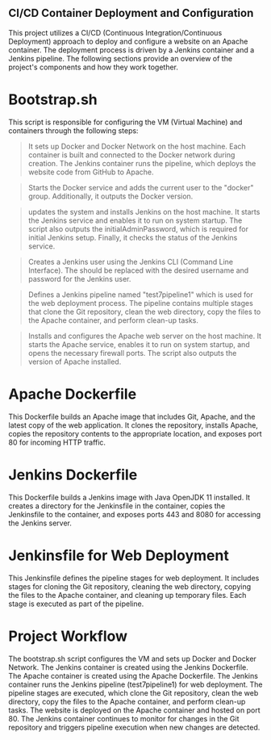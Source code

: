 ## CI/CD Container Deployment and Configuration
This project utilizes a CI/CD (Continuous Integration/Continuous Deployment) approach to deploy and configure a website on an Apache container. The deployment process is driven by a Jenkins container and a Jenkins pipeline. The following sections provide an overview of the project's components and how they work together.

# Bootstrap.sh
This script is responsible for configuring the VM (Virtual Machine) and containers through the following steps:
> It sets up Docker and Docker Network on the host machine. Each container is built and connected to the Docker network during creation. The Jenkins container runs the pipeline, which deploys the website code from GitHub to Apache. 

> Starts the Docker service and adds the current user to the "docker" group. Additionally, it outputs the Docker version.

> updates the system and installs Jenkins on the host machine. It starts the Jenkins service and enables it to run on system startup. The script also outputs the initialAdminPassword, which is required for initial Jenkins setup. Finally, it checks the status of the Jenkins service.

> Creates a Jenkins user using the Jenkins CLI (Command Line Interface). The should be replaced with the desired username and password for the Jenkins user.

> Defines a Jenkins pipeline named "test7pipeline1" which is used for the web deployment process. The pipeline contains multiple stages that clone the Git repository, clean the web directory, copy the files to the Apache container, and perform clean-up tasks.

> Installs and configures the Apache web server on the host machine. It starts the Apache service, enables it to run on system startup, and opens the necessary firewall ports. The script also outputs the version of Apache installed.


# Apache Dockerfile
This Dockerfile builds an Apache image that includes Git, Apache, and the latest copy of the web application. It clones the repository, installs Apache, copies the repository contents to the appropriate location, and exposes port 80 for incoming HTTP traffic.

# Jenkins Dockerfile
This Dockerfile builds a Jenkins image with Java OpenJDK 11 installed. It creates a directory for the Jenkinsfile in the container, copies the Jenkinsfile to the container, and exposes ports 443 and 8080 for accessing the Jenkins server.

# Jenkinsfile for Web Deployment
This Jenkinsfile defines the pipeline stages for web deployment. It includes stages for cloning the Git repository, cleaning the web directory, copying the files to the Apache container, and cleaning up temporary files. Each stage is executed as part of the pipeline.

# Project Workflow
The bootstrap.sh script configures the VM and sets up Docker and Docker Network.
The Jenkins container is created using the Jenkins Dockerfile.
The Apache container is created using the Apache Dockerfile.
The Jenkins container runs the Jenkins pipeline (test7pipeline1) for web deployment.
The pipeline stages are executed, which clone the Git repository, clean the web directory, copy the files to the Apache container, and perform clean-up tasks.
The website is deployed on the Apache container and hosted on port 80.
The Jenkins container continues to monitor for changes in the Git repository and triggers pipeline execution when new changes are detected.
